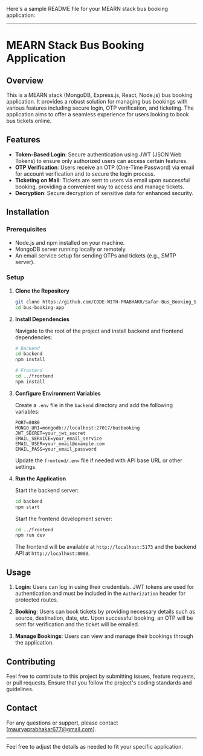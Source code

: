 Here's a sample README file for your MEARN stack bus booking application:

---

# MEARN Stack Bus Booking Application

## Overview

This is a MEARN stack (MongoDB, Express.js, React, Node.js) bus booking application. It provides a robust solution for managing bus bookings with various features including secure login, OTP verification, and ticketing. The application aims to offer a seamless experience for users looking to book bus tickets online.

## Features

- **Token-Based Login**: Secure authentication using JWT (JSON Web Tokens) to ensure only authorized users can access certain features.
- **OTP Verification**: Users receive an OTP (One-Time Password) via email for account verification and to secure the login process.
- **Ticketing on Mail**: Tickets are sent to users via email upon successful booking, providing a convenient way to access and manage tickets.
- **Decryption**: Secure decryption of sensitive data for enhanced security.

## Installation

### Prerequisites

- Node.js and npm installed on your machine.
- MongoDB server running locally or remotely.
- An email service setup for sending OTPs and tickets (e.g., SMTP server).

### Setup

1. **Clone the Repository**

   ```bash
   git clone https://github.com/CODE-WITH-PRABHAKR/Safar-Bus_Booking_System.git
   cd bus-booking-app
   ```

2. **Install Dependencies**

   Navigate to the root of the project and install backend and frontend dependencies:

   ```bash
   # Backend
   cd backend
   npm install

   # Frontend
   cd ../frontend
   npm install
   ```

3. **Configure Environment Variables**

   Create a `.env` file in the `backend` directory and add the following variables:

   ```env
   PORT=8080
   MONGO_URI=mongodb://localhost:27017/busbooking
   JWT_SECRET=your_jwt_secret
   EMAIL_SERVICE=your_email_service
   EMAIL_USER=your_email@example.com
   EMAIL_PASS=your_email_password
   ```

   Update the `frontend/.env` file if needed with API base URL or other settings.

4. **Run the Application**

   Start the backend server:

   ```bash
   cd backend
   npm start
   ```

   Start the frontend development server:

   ```bash
   cd ../frontend
   npm run dev
   ```

   The frontend will be available at `http://localhost:5173` and the backend API at `http://localhost:8080`.


## Usage

1. **Login**: Users can log in using their credentials. JWT tokens are used for authentication and must be included in the `Authorization` header for protected routes.

2. **Booking**: Users can book tickets by providing necessary details such as source, destination, date, etc. Upon successful booking, an OTP will be sent for verification and the ticket will be emailed.

3. **Manage Bookings**: Users can view and manage their bookings through the application.

## Contributing

Feel free to contribute to this project by submitting issues, feature requests, or pull requests. Ensure that you follow the project's coding standards and guidelines.


## Contact

For any questions or support, please contact [mauryaprabhakar677@gmail.com].

---

Feel free to adjust the details as needed to fit your specific application.